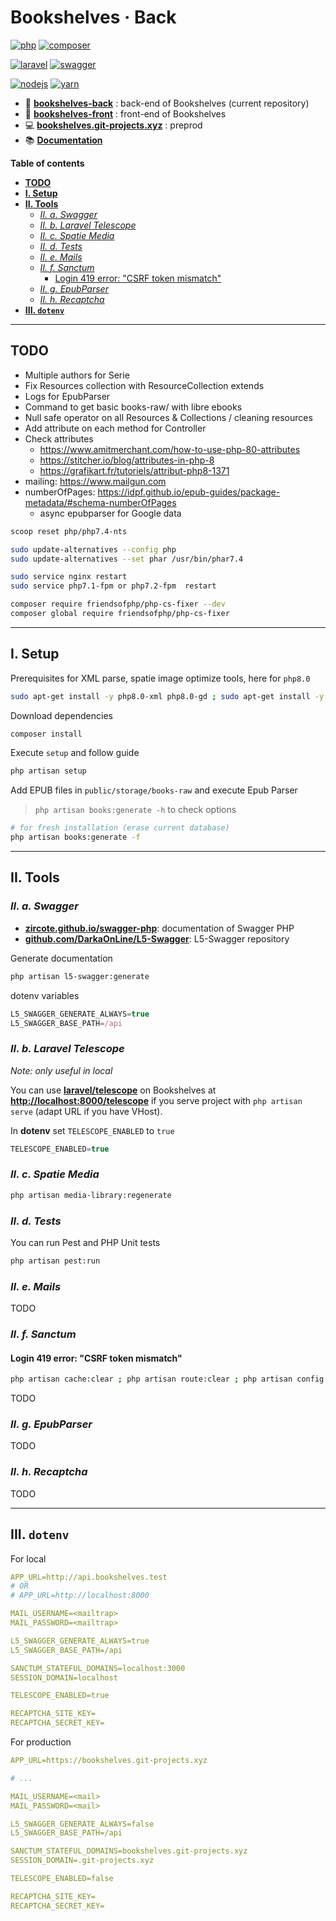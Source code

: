 # Bookshelves · Back <!-- omit in toc -->

[![php](https://img.shields.io/badge/dynamic/json?label=PHP&query=require.php&url=https%3A%2F%2Fgitlab.com%2FEwieFairy%2Fbookshelves-back%2F-%2Fraw%2Fmaster%2Fcomposer.json&logo=php&logoColor=ffffff&color=777bb4&style=flat-square)](https://www.php.net)
[![composer](https://img.shields.io/static/v1?label=Composer&message=v2.0&color=885630&style=flat-square&logo=composer&logoColor=ffffff)](https://getcomposer.org)

[![laravel](https://img.shields.io/static/v1?label=Laravel&message=v8.0&color=ff2d20&style=flat-square&logo=laravel&logoColor=ffffff)](https://laravel.com)
[![swagger](https://img.shields.io/static/v1?label=Swagger&message=v3.0&color=85EA2D&style=flat-square&logo=swagger&logoColo=ffffff)](https://swagger.io)

[![nodejs](https://img.shields.io/static/v1?label=NodeJS&message=14.15&color=339933&style=flat-square&logo=node.js&logoColor=ffffff)](https://nodejs.org/en)
[![yarn](https://img.shields.io/static/v1?label=Yarn&message=v1.2&color=2C8EBB&style=flat-square&logo=yarn&logoColor=ffffff)](https://yarnpkg.com/lang/en/)

- 📀 [**bookshelves-back**](https://gitlab.com/EwieFairy/bookshelves-back) : back-end of Bookshelves (current repository)
- 🎨 [**bookshelves-front**](https://gitlab.com/EwieFairy/bookshelves-front) : front-end of Bookshelves
- 💻 [**bookshelves.git-projects.xyz**](https://bookshelves.git-projects.xyz) : preprod
- 📚 [**Documentation**](https://bookshelves.git-projects.xyz/api/documentation)

**Table of contents**

- [**TODO**](#todo)
- [**I. Setup**](#i-setup)
- [**II. Tools**](#ii-tools)
  - [*II. a. Swagger*](#ii-a-swagger)
  - [*II. b. Laravel Telescope*](#ii-b-laravel-telescope)
  - [*II. c. Spatie Media*](#ii-c-spatie-media)
  - [*II. d. Tests*](#ii-d-tests)
  - [*II. e. Mails*](#ii-e-mails)
  - [*II. f. Sanctum*](#ii-f-sanctum)
    - [Login 419 error: "CSRF token mismatch"](#login-419-error-csrf-token-mismatch)
  - [*II. g. EpubParser*](#ii-g-epubparser)
  - [*II. h. Recaptcha*](#ii-h-recaptcha)
- [**III. `dotenv`**](#iii-dotenv)

---

## **TODO**

- Multiple authors for Serie
- Fix Resources collection with ResourceCollection extends
- Logs for EpubParser
- Command to get basic books-raw/ with libre ebooks
- Null safe operator on all Resources & Collections / cleaning resources
- Add attribute on each method for Controller
- Check attributes
  - <https://www.amitmerchant.com/how-to-use-php-80-attributes>
  - <https://stitcher.io/blog/attributes-in-php-8>
  - <https://grafikart.fr/tutoriels/attribut-php8-1371>
- mailing: <https://www.mailgun.com>
- numberOfPages: <https://idpf.github.io/epub-guides/package-metadata/#schema-numberOfPages>
  - async epubparser for Google data

```bash
scoop reset php/php7.4-nts

sudo update-alternatives --config php
sudo update-alternatives --set phar /usr/bin/phar7.4

sudo service nginx restart
sudo service php7.1-fpm or php7.2-fpm  restart

composer require friendsofphp/php-cs-fixer --dev
composer global require friendsofphp/php-cs-fixer
```

---

## **I. Setup**

Prerequisites for XML parse, spatie image optimize tools, here for `php8.0`

```bash
sudo apt-get install -y php8.0-xml php8.0-gd ; sudo apt-get install -y jpegoptim optipng pngquant gifsicle webp ; npm install -g svgo
```

Download dependencies

```bash
composer install
```

Execute `setup` and follow guide

```bash
php artisan setup
```

Add EPUB files in `public/storage/books-raw` and execute Epub Parser

> `php artisan books:generate -h` to check options

```bash
# for fresh installation (erase current database)
php artisan books:generate -f
```

---

## **II. Tools**

### *II. a. Swagger*

- [**zircote.github.io/swagger-php**](https://zircote.github.io/swagger-php/): documentation of Swagger PHP
- [**github.com/DarkaOnLine/L5-Swagger**](https://github.com/DarkaOnLine/L5-Swagger): L5-Swagger repository

Generate documentation

```bash
php artisan l5-swagger:generate
```

dotenv variables

```js
L5_SWAGGER_GENERATE_ALWAYS=true
L5_SWAGGER_BASE_PATH=/api
```

### *II. b. Laravel Telescope*

*Note: only useful in local*

You can use [**laravel/telescope**](https://github.com/laravel/telescope) on Bookshelves at [**http://localhost:8000/telescope**](http://localhost:8000/telescope) if you serve project with `php artisan serve` (adapt URL if you have VHost).

In **dotenv** set `TELESCOPE_ENABLED` to `true`

```js
TELESCOPE_ENABLED=true
```

### *II. c. Spatie Media*

```bash
php artisan media-library:regenerate
```

### *II. d. Tests*

You can run Pest and PHP Unit tests

```bash
php artisan pest:run
```

### *II. e. Mails*

TODO

### *II. f. Sanctum*

#### Login 419 error: "CSRF token mismatch"

```bash
php artisan cache:clear ; php artisan route:clear ; php artisan config:clear ; php artisan view:clear ; php artisan optimize:clear
```

TODO

### *II. g. EpubParser*

TODO

### *II. h. Recaptcha*

TODO

---

## **III. `dotenv`**

For local

```yml
APP_URL=http://api.bookshelves.test
# OR
# APP_URL=http://localhost:8000

MAIL_USERNAME=<mailtrap>
MAIL_PASSWORD=<mailtrap>

L5_SWAGGER_GENERATE_ALWAYS=true
L5_SWAGGER_BASE_PATH=/api

SANCTUM_STATEFUL_DOMAINS=localhost:3000
SESSION_DOMAIN=localhost

TELESCOPE_ENABLED=true

RECAPTCHA_SITE_KEY=
RECAPTCHA_SECRET_KEY=
```

For production

```yml
APP_URL=https://bookshelves.git-projects.xyz

# ...

MAIL_USERNAME=<mail>
MAIL_PASSWORD=<mail>

L5_SWAGGER_GENERATE_ALWAYS=false
L5_SWAGGER_BASE_PATH=/api

SANCTUM_STATEFUL_DOMAINS=bookshelves.git-projects.xyz
SESSION_DOMAIN=.git-projects.xyz

TELESCOPE_ENABLED=false

RECAPTCHA_SITE_KEY=
RECAPTCHA_SECRET_KEY=
```
